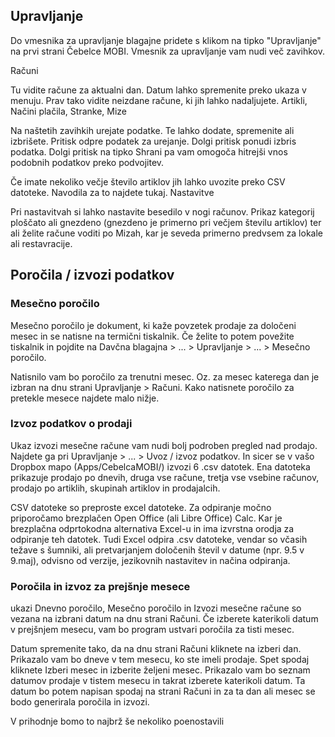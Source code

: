 
## Upravljanje

Do vmesnika za upravljanje blagajne pridete s klikom na tipko "Upravljanje" na prvi strani Čebelce MOBI. Vmesnik za upravljanje vam nudi več zavihkov.

Računi

Tu vidite račune za aktualni dan. Datum lahko spremenite preko ukaza v menuju. Prav tako vidite neizdane račune, ki jih lahko nadaljujete.
Artikli, Načini plačila, Stranke, Mize

Na naštetih zavihkih urejate podatke. Te lahko dodate, spremenite ali izbrišete. Pritisk odpre podatek za urejanje. Dolgi pritisk ponudi izbris podatka. Dolgi pritisk na tipko Shrani pa vam omogoča hitrejši vnos podobnih podatkov preko podvojitev.

Če imate nekoliko večje število artiklov jih lahko uvozite preko CSV datoteke. Navodila za to najdete tukaj.
Nastavitve

Pri nastavitvah si lahko nastavite besedilo v nogi računov. Prikaz kategorij ploščato ali gnezdeno (gnezdeno je primerno pri večjem številu artiklov) ter ali želite račune voditi po Mizah, kar je seveda primerno predvsem za lokale ali restavracije.

## Poročila / izvozi podatkov

### Mesečno poročilo

Mesečno poročilo je dokument, ki kaže povzetek prodaje za določeni mesec in se natisne na termični tiskalnik. Če želite to potem povežite tiskalnik in pojdite na Davčna blagajna > ... > Upravljanje > ... > Mesečno poročilo.

Natisnilo vam bo poročilo za trenutni mesec. Oz. za mesec katerega dan je izbran na dnu strani Upravljanje > Računi. Kako natisnete poročilo za pretekle mesece najdete malo nižje.

### Izvoz podatkov o prodaji

Ukaz izvozi mesečne račune vam nudi bolj podroben pregled nad prodajo. Najdete ga pri Upravljanje > ... > Uvoz / izvoz podatkov. In sicer se v vašo Dropbox mapo (Apps/CebelcaMOBI/) izvozi 6 .csv datotek. Ena datoteka prikazuje prodajo po dnevih, druga vse račune, tretja vse vsebine računov, prodajo po artiklih, skupinah artiklov in prodajalcih.

CSV datoteke so preproste excel datoteke. Za odpiranje močno priporočamo brezplačen Open Office (ali Libre Office) Calc. Kar je brezplačna odprtokodna alternativa Excel-u in ima izvrstna orodja za odpiranje teh datotek. Tudi Excel odpira .csv datoteke, vendar so včasih težave s šumniki, ali pretvarjanjem določenih števil v datume (npr. 9.5 v 9.maj), odvisno od verzije, jezikovnih nastavitev in načina odpiranja.

### Poročila in izvoz za prejšnje mesece

ukazi Dnevno poročilo, Mesečno poročilo in Izvozi mesečne račune so vezana na izbrani datum na dnu strani Računi. Če izberete katerikoli datum v prejšnjem mesecu, vam bo program ustvari poročila za tisti mesec.

Datum spremenite tako, da na dnu strani Računi kliknete na izberi dan. Prikazalo vam bo dneve v tem mesecu, ko ste imeli prodaje. Spet spodaj kliknete Izberi mesec in izberite željeni mesec. Prikazalo vam bo seznam datumov prodaje v tistem mesecu in takrat izberete katerikoli datum. Ta datum bo potem napisan spodaj na strani Računi in za ta dan ali mesec se bodo generirala poročila in izvozi.

V prihodnje bomo to najbrž še nekoliko poenostavili

